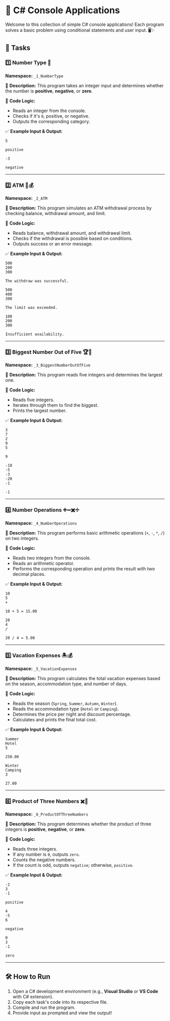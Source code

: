 # 🚀 C# Console Applications

Welcome to this collection of simple C# console applications! Each program solves a basic problem using conditional statements and user input. 🖥️✨

## 📌 Tasks

### 1️⃣ Number Type 🔢
**Namespace:** `_1_NumberType`

📌 **Description:**
This program takes an integer input and determines whether the number is **positive**, **negative**, or **zero**.

📜 **Code Logic:**
- Reads an integer from the console.
- Checks if it's `0`, positive, or negative.
- Outputs the corresponding category.

✅ **Example Input & Output:**
```
5
```
```
positive
```

```
-3
```
```
negative
```

---

### 2️⃣ ATM 🏧💰
**Namespace:** `_2_ATM`

📌 **Description:**
This program simulates an ATM withdrawal process by checking balance, withdrawal amount, and limit.

📜 **Code Logic:**
- Reads balance, withdrawal amount, and withdrawal limit.
- Checks if the withdrawal is possible based on conditions.
- Outputs success or an error message.

✅ **Example Input & Output:**
```
500
200
300
```
```
The withdraw was successful.
```

```
500
400
300
```
```
The limit was exceeded.
```

```
100
200
300
```
```
Insufficient availability.
```

---

### 3️⃣ Biggest Number Out of Five 🏆🔢
**Namespace:** `_3_BiggestNumberOutOfFive`

📌 **Description:**
This program reads five integers and determines the largest one.

📜 **Code Logic:**
- Reads five integers.
- Iterates through them to find the biggest.
- Prints the largest number.

✅ **Example Input & Output:**
```
3
7
2
9
5
```
```
9
```

```
-10
-5
-3
-20
-1
```
```
-1
```

---

### 4️⃣ Number Operations ➕➖✖️➗
**Namespace:** `_4_NumberOperations`

📌 **Description:**
This program performs basic arithmetic operations (`+`, `-`, `*`, `/`) on two integers.

📜 **Code Logic:**
- Reads two integers from the console.
- Reads an arithmetic operator.
- Performs the corresponding operation and prints the result with two decimal places.

✅ **Example Input & Output:**
```
10
5
+
```
```
10 + 5 = 15.00
```

```
20
4
/
```
```
20 / 4 = 5.00
```

---

### 5️⃣ Vacation Expenses 🏝️💰
**Namespace:** `_5_VacationExpenses`

📌 **Description:**
This program calculates the total vacation expenses based on the season, accommodation type, and number of days.

📜 **Code Logic:**
- Reads the season (`Spring`, `Summer`, `Autumn`, `Winter`).
- Reads the accommodation type (`Hotel` or `Camping`).
- Determines the price per night and discount percentage.
- Calculates and prints the final total cost.

✅ **Example Input & Output:**
```
Summer
Hotel
5
```
```
250.00
```

```
Winter
Camping
3
```
```
27.00
```

---

### 6️⃣ Product of Three Numbers ✖️🔢
**Namespace:** `_6_ProductOfThreeNumbers`

📌 **Description:**
This program determines whether the product of three integers is **positive**, **negative**, or **zero**.

📜 **Code Logic:**
- Reads three integers.
- If any number is `0`, outputs `zero`.
- Counts the negative numbers.
- If the count is odd, outputs `negative`; otherwise, `positive`.

✅ **Example Input & Output:**
```
-2
3
-1
```
```
positive
```

```
4
-5
6
```
```
negative
```

```
0
3
-1
```
```
zero
```

---

## 🛠️ How to Run
1. Open a C# development environment (e.g., **Visual Studio** or **VS Code** with C# extension).
2. Copy each task's code into its respective file.
3. Compile and run the program.
4. Provide input as prompted and view the output!
